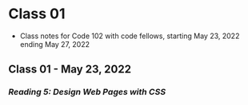 # Class 01
* Class notes for Code 102 with code fellows, starting May 23, 2022 ending May 27, 2022
## Class 01 - May 23, 2022
### *Reading 5: Design Web Pages with CSS*

